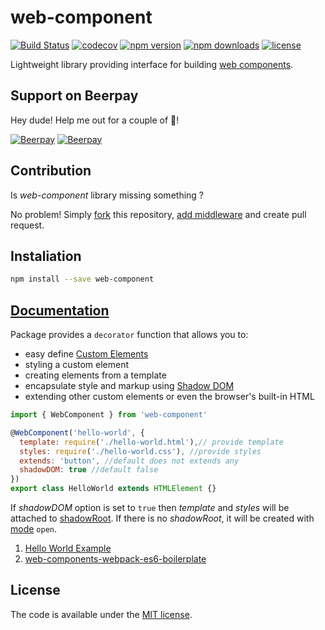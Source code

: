 # web-component

[![Build Status](https://travis-ci.org/vardius/web-component.svg?branch=master)](https://travis-ci.org/vardius/web-component)
[![codecov](https://codecov.io/gh/vardius/web-component/branch/master/graph/badge.svg)](https://codecov.io/gh/vardius/web-component)
[![npm version](https://img.shields.io/npm/v/web-component.svg)](https://www.npmjs.com/package/web-component)
[![npm downloads](https://img.shields.io/npm/dm/web-component.svg)](https://www.npmjs.com/package/web-component)
[![license](https://img.shields.io/github/license/mashape/apistatus.svg)](LICENSE.md)

Lightweight library providing interface for building [web components](https://www.webcomponents.org/).

## Support on Beerpay
Hey dude! Help me out for a couple of :beers:!

[![Beerpay](https://beerpay.io/vardius/web-component/badge.svg?style=beer-square)](https://beerpay.io/vardius/web-component)  [![Beerpay](https://beerpay.io/vardius/web-component/make-wish.svg?style=flat-square)](https://beerpay.io/vardius/web-component?focus=wish)

## Contribution

Is *web-component* library missing something ?

No problem! Simply [fork](https://github.com/vardius/web-component/network#fork-destination-box) this repository, [add middleware](https://github.com/vardius/web-component/wiki/Middleware) and create pull request.

## Instaliation

```bash
npm install --save web-component
```

## [Documentation](https://github.com/vardius/web-component/wiki)

Package provides a `decorator` function that allows you to:

- easy define [Custom Elements](https://www.webcomponents.org/introduction#custom-elements)
- styling a custom element
- creating elements from a template
- encapsulate style and markup using [Shadow DOM](https://www.webcomponents.org/introduction#shadow-dom)
- extending other custom elements or even the browser's built-in HTML

```javascript
import { WebComponent } from 'web-component'

@WebComponent('hello-world', {
  template: require('./hello-world.html'),// provide template
  styles: require('./hello-world.css'), //provide styles
  extends: 'button', //default does not extends any
  shadowDOM: true //default false
})
export class HelloWorld extends HTMLElement {}
```

If *_shadowDOM_* option is set to `true` then *_template_* and *_styles_* will be attached to [shadowRoot](https://w3c.github.io/webcomponents/spec/shadow/#concept-shadow-root). If there is no *_shadowRoot_*, it will be created with [mode](https://w3c.github.io/webcomponents/spec/shadow/#dom-shadowroot-mode) `open`.

1. [Hello World Example](https://github.com/vardius/web-component/wiki/Hello-World-Example)
2. [web-components-webpack-es6-boilerplate](https://github.com/vardius/web-components-webpack-es6-boilerplate)

## License

The code is available under the [MIT license](LICENSE.md).

